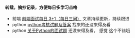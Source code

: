 
#### 转载，摘抄记录，方便每日多学习点咯
* 前端 [前端面试每日 3+1（每日三问）](https://github.com/haizlin/fe-interview)  文章持续更新，持续跟进
* python [python考核试题及答案](https://blog.csdn.net/mr_tangshuai/article/details/91550317) 找来的还没来得及看
* python [关于Python的面试题](https://github.com/jackfrued/interview_python) 还没来得及看， 感觉 这个不错哦
